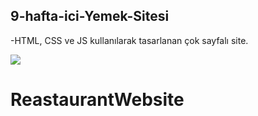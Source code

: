 ## 9-hafta-ici-Yemek-Sitesi

-HTML, CSS ve JS kullanılarak tasarlanan çok sayfalı  site.

<img src="restoran.gif"/>


# ReastaurantWebsite
